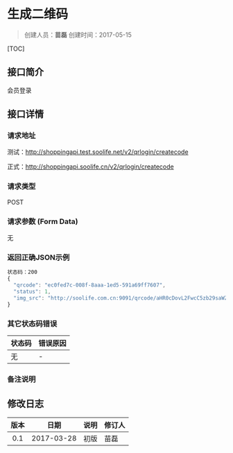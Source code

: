 # 生成二维码
>创建人员：**苗磊**
>创建时间：2017-05-15

[TOC]

## 接口简介
会员登录

## 接口详情

### 请求地址
测试：http://shoppingapi.test.soolife.net/v2/qrlogin/createcode

正式：http://shoppingapi.soolife.cn/v2/qrlogin/createcode

### 请求类型
POST

### 请求参数 (Form Data)
无


### 返回正确JSON示例
```javascript
状态码：200
{
  "qrcode": "ec0fed7c-008f-8aaa-1ed5-591a69ff7607",
  "status": 1,
  "img_src": "http://soolife.com.cn:9091/qrcode/aHR0cDovL2FwcC5zb29saWZlLmNuL2Rvd2xvYWRzLmh0bWw_c291cmNlPXBjbG9naW4mY29kZT1lYzBmZWQ3Yy0wMDhmLThhYWEtMWVkNS01OTFhNjlmZjc2MDc.jpg"
}
```
### 其它状态码错误
| 状态码  | 错误原因 |
| :--- | :--- |
| 无    | -    |

### 备注说明


## 修改日志
|  版本  |     日期     | 说明   | 修订人  |
| :--: | :--------: | :--- | :--- |
| 0.1  | 2017-03-28 | 初版   | 苗磊   |
